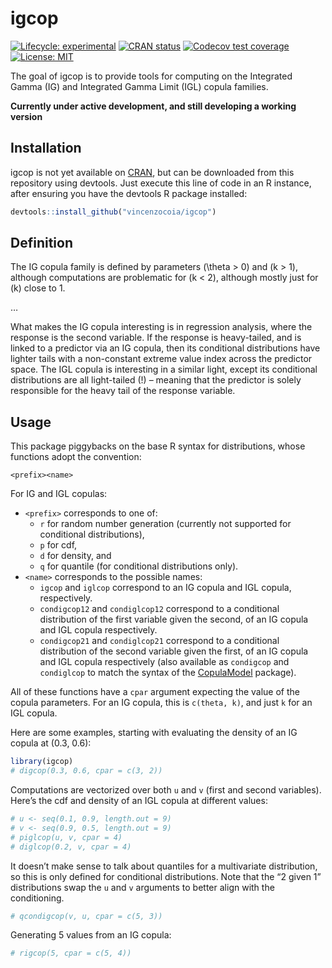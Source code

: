 
<!-- README.md is generated from README.Rmd. Please edit that file -->

# igcop

<!-- badges: start -->

[![Lifecycle:
experimental](https://img.shields.io/badge/lifecycle-experimental-orange.svg)](https://www.tidyverse.org/lifecycle/#experimental)
[![CRAN
status](https://www.r-pkg.org/badges/version/igcop)](https://CRAN.R-project.org/package=igcop)
[![Codecov test
coverage](https://codecov.io/gh/vincenzocoia/igcop/branch/master/graph/badge.svg)](https://codecov.io/gh/vincenzocoia/igcop?branch=master)
[![License:
MIT](https://img.shields.io/badge/license-MIT-blue.svg)](https://cran.r-project.org/web/licenses/MIT)
<!-- badges: end -->

The goal of igcop is to provide tools for computing on the Integrated
Gamma (IG) and Integrated Gamma Limit (IGL) copula families.

**Currently under active development, and still developing a working
version**

## Installation

igcop is not yet available on [CRAN](https://CRAN.R-project.org), but
can be downloaded from this repository using devtools. Just execute this
line of code in an R instance, after ensuring you have the devtools R
package installed:

``` r
devtools::install_github("vincenzocoia/igcop")
```

## Definition

The IG copula family is defined by parameters \(\theta > 0\) and
\(k > 1\), although computations are problematic for \(k < 2\), although
mostly just for \(k\) close to 1.

…

What makes the IG copula interesting is in regression analysis, where
the response is the second variable. If the response is heavy-tailed,
and is linked to a predictor via an IG copula, then its conditional
distributions have lighter tails with a non-constant extreme value index
across the predictor space. The IGL copula is interesting in a similar
light, except its conditional distributions are all light-tailed (\!) –
meaning that the predictor is solely responsible for the heavy tail of
the response variable.

## Usage

This package piggybacks on the base R syntax for distributions, whose
functions adopt the convention:

    <prefix><name>

For IG and IGL copulas:

  - `<prefix>` corresponds to one of:
      - `r` for random number generation (currently not supported for
        conditional distributions),
      - `p` for cdf,
      - `d` for density, and
      - `q` for quantile (for conditional distributions only).
  - `<name>` corresponds to the possible names:
      - `igcop` and `iglcop` correspond to an IG copula and IGL copula,
        respectively.
      - `condigcop12` and `condiglcop12` correspond to a conditional
        distribution of the first variable given the second, of an IG
        copula and IGL copula respectively.
      - `condigcop21` and `condiglcop21` correspond to a conditional
        distribution of the second variable given the first, of an IG
        copula and IGL copula respectively (also available as
        `condigcop` and `condiglcop` to match the syntax of the
        [CopulaModel](https://github.com/vincenzocoia/CopulaModel)
        package).

All of these functions have a `cpar` argument expecting the value of the
copula parameters. For an IG copula, this is `c(theta, k)`, and just `k`
for an IGL copula.

Here are some examples, starting with evaluating the density of an IG
copula at (0.3, 0.6):

``` r
library(igcop)
# digcop(0.3, 0.6, cpar = c(3, 2))
```

Computations are vectorized over both `u` and `v` (first and second
variables). Here’s the cdf and density of an IGL copula at different
values:

``` r
# u <- seq(0.1, 0.9, length.out = 9)
# v <- seq(0.9, 0.5, length.out = 9)
# piglcop(u, v, cpar = 4)
# diglcop(0.2, v, cpar = 4)
```

It doesn’t make sense to talk about quantiles for a multivariate
distribution, so this is only defined for conditional distributions.
Note that the “2 given 1” distributions swap the `u` and `v` arguments
to better align with the conditioning.

``` r
# qcondigcop(v, u, cpar = c(5, 3))
```

Generating 5 values from an IG copula:

``` r
# rigcop(5, cpar = c(5, 4))
```
